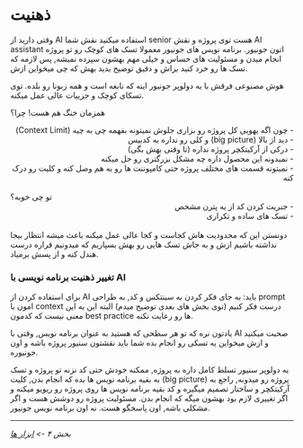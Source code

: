 # ذهنیت

وقتی دارید از AI استفاده میکنید نقش شما senior هست توی پروژه و نقش AI assistant اتون جونیور.
برنامه نویس های جونیور معمولا تسک های کوچک رو تو پروژه انجام میدن و مسئولیت های حساس و خیلی مهم بهشون سپرده نمیشه, پس لازمه که تسک ها رو خرد کنید براش و دقیق توضیح بدید بهش که چی میخواین ازش.

هوش مصنوعی فرقش با یه دولوپر جونیور اینه که نابغه است و همه زبونا رو بلده. توی تسکای کوچک و جزيیات عالی عمل میکنه.

همزمان خنگ هم هست! چرا؟

<div dir="rtl">
- چون اگه یهویی کل پروژه رو بزاری جلوش نمیتونه بفهمه چی به چیه (Context Limit) 
<br>
- دید از بالا (big picture) و کلی رو نداره به کدبیس
<br>
- درکی از آرکیتکچر پروژه نداره (تا وقتی بهش بگی)
<br>
- نمیدونه این محصول داره چه مشکل بزرگتری رو حل میکنه
<br>
- نمیتونه قسمت های مختلف پروژه حتی کامپوننت ها رو به هم وصل کنه و کلیت رو درک کنه
</div>
<br>
تو چی خوبه؟

<div dir="rtl">
- جنریت کردن کد از یه پترن مشخص
<br>
- تسک های ساده و تکراری
</div>
<br>
دونستن این که محدودیت هاش کجاست و کجا عالی عمل میکنه باعث میشه انتظار بیجا نداشته باشیم ازش و به جاش تسک هایی رو بهش بسپاریم که میدونیم قراره درست هندل کنه و از پسش برمیاد.

### تغییر ذهنیت برنامه نویسی با AI

برای استفاده کردن از AI باید:
به جای فکر کردن به سینتکس و کد, به طراحی prompt امون با context درست فکر کنیم (توی بخش های بعدی توضیح میدم)
البته این به این معنی نیست که کدمون best practice ها رو رعایت نکنه.

یادتون نره که تو هر سطحی که هستید به عنوان برنامه نویس, وقتی با AI صحبت میکنید و ازش میخواین یه تسکی رو انجام بده شما باید نقشتون سنیور پروژه باشه و اون جونیوره.

یه دولوپر سنیور تسلط کامل داره به پروژه,
ممکنه خودش حتی کد نزنه تو پروژه و تسک به بقیه برنامه نویس ها بده که انجام بدن,
کلیت (big picture) پروژه رو میدونه,
راجع به آرکیتکچر و ساختار تصمیم میگیره و
کد بقیه برنامه نویس ها روی پروژه رو ریویو میکنه و اگر تغییری لازم بود بهشون میگه که انجام بدن.
مسئولیت پروژه رو دوشش هست و اگر مشکلی باشه, اون پاسخگو هست. نه اون برنامه نویس جونیور.

---

*بخش ۴ -> [ابزار ها](./04-tools.md)* 

